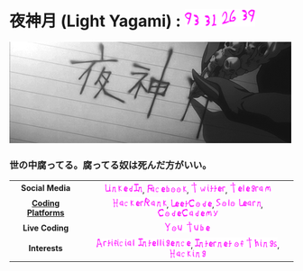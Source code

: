 # 夜神月 (Light Yagami) : ![Lifespan](static/logo/LightYagamiLifespan.png)
![alt text](static/banner/YagamiLightName.gif)

### 世の中腐ってる。腐ってる奴は死んだ方がいい。
|     |     |
| :-: | :-: |
| <strong>Social Media</strong> | [![LinkedIn](static/logo/LinkedIn.png)](https://www.linkedin.com/in/ames0k0/), [![Facebook](static/logo/Facebook.png)](https://www.facebook.com/ames0k0), [![Twitter](static/logo/Twitter.png)](https://twitter.com/ames0k0), [![Telegram](static/logo/Telegram.png)](https://t.me/ames0k0) |
| [<strong>Coding Platforms</strong>](https://github.com/ames0k0/LearnAndPractice) | [![HackerRank](static/logo/HackerRank.png)](https://www.hackerrank.com/ames0k0), [![LeetCode](static/logo/LeetCode.png)](https://leetcode.com/ames0k0/), [![SoloLearn](static/logo/SoloLearn.png)](https://www.sololearn.com/profile/5227051), [![CodeCademy](static/logo/CodeCademy.png)](https://www.codecademy.com/profiles/ames0k0) |
| <strong>Live Coding</strong> | [![YouTube](static/logo/YouTube.png)](https://www.youtube.com/channel/UCKfm7aCx7tyGf2zjRIBRaqg) |
| <strong>Interests</strong> | [![Artificial Intelligence](static/logo/Artificial-Intelligence.png)](https://en.wikipedia.org/wiki/Artificial_intelligence), [![Internet o Things](static/logo/Internet-of-Things.png)](https://en.wikipedia.org/wiki/Internet_of_things), [![Hacking](static/logo/Hacking.png)](https://en.wikipedia.org/wiki/Hacker) |

<!--
Picture Generator:
  {
    https://fontmeme.com/de/death-note-schriftart/, {15, 20}, FF11FF, {None, Style-Wavy}
  }
Lifespan: https://deathnote.fandom.com/wiki/Lifespan
Quotes: https://japanoscope.com/light-yagami-quotes/
-->

